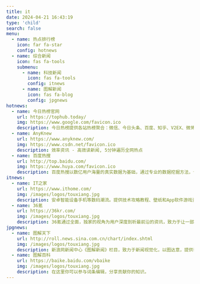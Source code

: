 ```yaml
---
title: it
date: 2024-04-21 16:43:19
type: 'child'
search: false
menu:
  - name: 热点排行榜
    icon: far fa-star
    config: hotnews
  - name: 综合新闻
    icon: fas fa-tools
    submenu:
      - name: 科技新闻
        icon: fas fa-tools
        config: itnews
      - name: 图解新闻
        icon: fas fa-blog
        config: jpgnews
hotnews:
  - name: 今日热榜官网
    url: https://tophub.today/
    img: https://www.google.com/favicon.ico
    description: 今日热榜提供各站热榜聚合：微信、今日头条、百度、知乎、V2EX、微博、贴吧、豆瓣、天涯、虎扑、Github、抖音...追踪全网热点、简单高效阅读。
  - name: AnyKnew
    url: https://www.anyknew.com/
    img: https://www.csdn.net/favicon.ico
    description: 效率资讯 - 高效读新闻, 5分钟遍历全网热点
  - name: 百度热搜
    url: http://top.baidu.com/
    img: https://www.huya.com/favicon.ico
    description: 百度热搜以数亿用户海量的真实数据为基础，通过专业的数据挖掘方法，计算关键词的热搜指数，旨在建立权威、全面、热门、时效的各类关键词排行榜，引领热词阅读时代。
itnews:
  - name: IT之家
    url: https://www.ithome.com/
    img: /images/logos/touxiang.jpg
    description: 安卓智能设备手机等数码潮流。提供技术攻略教程、壁纸和App软件游戏资源下载。
  - name: 36氪
    url: https://36kr.com/
    img: /images/logos/touxiang.jpg
    description: 36氪通过全面，独家的视角为用户深度剖析最前沿的资讯，致力于让一部分人先看到未来，内容涵盖快讯，科技，金融，投资，房产，汽车，互联网，股市，教育，生活，职场等，秉承着新商业媒体人的使命砥砺前行
jpgnews:
  - name: 图解天下
    url: http://roll.news.sina.com.cn/chart/index.shtml
    img: /images/logos/touxiang.jpg
    description: 新浪网新闻中心《图解新闻》栏目，致力于新闻视觉化，以图达意，提供轻松直观的阅读体验。
  - name: 图解百科
    url: https://baike.baidu.com/vbaike
    img: /images/logos/touxiang.jpg
    description: 在这里你可以参与词条编辑，分享贡献你的知识。
---
```

